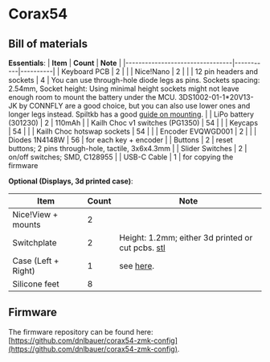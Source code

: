 # Corax54

## Bill of materials

**Essentials**:
| **Item**                        | **Count** | **Note** |
|---------------------------------|-----------|----------|
| Keyboard PCB                    | 2         |          |
| Nice!Nano                       | 2         |          |
| 12 pin headers and sockets      | 4         | You can use through-hole diode legs as pins. Sockets spacing: 2.54mm, Socket height: Using minimal height sockets might not leave enough room to mount the battery under the MCU. 3DS1002-01-1*20V13-JK by CONNFLY are a good choice, but you can also use lower ones and longer legs instead. Spiltkb has a good [guide on mounting](https://docs.splitkb.com/hc/en-us/articles/360011263059).  |
| LiPo battery (301230)           | 2         | 110mAh   |
| Kailh Choc v1 switches (PG1350) | 54        |          |
| Keycaps                         | 54        |          |
| Kailh Choc hotswap sockets      | 54        |          |
| Encoder EVQWGD001               | 2         |          |
| Diodes 1N4148W                  | 56        | for each key + encoder |
| Buttons                         | 2         | reset buttons; 2 pins through-hole, tactile, 3x6x4.3mm |
| Slider Switches                 | 2         | on/off switches; SMD, C128955 |
| USB-C Cable                     | 1         | for copying the firmware 


**Optional (Displays, 3d printed case)**:

| **Item**                        | **Count** | **Note** |
|---------------------------------|-----------|----------|
| Nice!View + mounts              | 2         |          |
| Switchplate                     | 2         | Height: 1.2mm; either 3d printed or cut pcbs. [stl](./3dprints/switchplate/) |
| Case (Left + Right)             | 1         | see [here](./3dprints/case/).   |
| Silicone feet                   | 8         |          |

## Firmware

The firmware repository can be found here: [https://github.com/dnlbauer/corax54-zmk-config](https://github.com/dnlbauer/corax54-zmk-config).


